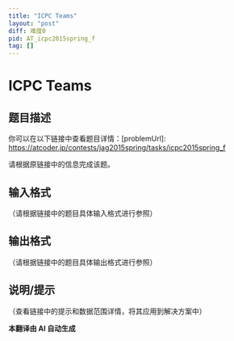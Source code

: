 ```yaml
---
title: "ICPC Teams"
layout: "post"
diff: 难度0
pid: AT_icpc2015spring_f
tag: []
---
```


# ICPC Teams

## 题目描述

你可以在以下链接中查看题目详情：[problemUrl]: https://atcoder.jp/contests/jag2015spring/tasks/icpc2015spring_f

请根据原链接中的信息完成该题。

## 输入格式

（请根据链接中的题目具体输入格式进行参照）

## 输出格式

（请根据链接中的题目具体输出格式进行参照）

## 说明/提示

（查看链接中的提示和数据范围详情，将其应用到解决方案中）

 **本翻译由 AI 自动生成**

